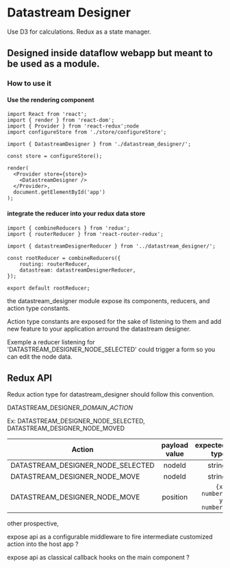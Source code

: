 # Datastream Designer

Use D3 for calculations.
Redux as a state manager.

## Designed inside dataflow webapp but meant to be used as a module.

### How to use it

#### Use the rendering component
```
import React from 'react';
import { render } from 'react-dom';
import { Provider } from 'react-redux';node
import configureStore from './store/configureStore';

import { DatastreamDesigner } from './datastream_designer/';

const store = configureStore();

render(
  <Provider store={store}>
    <DatastreamDesigner />
  </Provider>,
  document.getElementById('app')
);
```
#### integrate the reducer into your redux data store

```
import { combineReducers } from 'redux';
import { routerReducer } from 'react-router-redux';

import { datastreamDesignerReducer } from '../datastream_designer/';

const rootReducer = combineReducers({
    routing: routerReducer,
    datastream: datastreamDesignerReducer,
});

export default rootReducer;
```


the datastream_designer module expose its components, reducers, and action type constants.

Action type constants are exposed for the sake of listening to them and add new feature to your application arround the datastream designer.

Exemple a reducer listening for 'DATASTREAM_DESIGNER_NODE_SELECTED' could trigger a form so you can edit the node data.

## Redux API

Redux action type for datastream_designer should follow this convention.

DATASTREAM_DESIGNER_*DOMAIN*_*ACTION*

Ex: DATASTREAM_DESIGNER_NODE_SELECTED, DATASTREAM_DESIGNER_NODE_MOVED

| Action                                 | payload value           | expected type            |
| -------------------------------------- |:-----------------------:| ------------------------:|
| DATASTREAM_DESIGNER_NODE_SELECTED      | nodeId                  | string                   |
| DATASTREAM_DESIGNER_NODE_MOVE          | nodeId                  | string                   |
| DATASTREAM_DESIGNER_NODE_MOVE          | position                | `{x: number, y: number}` |

other prospective,

expose api as a configurable middleware to fire intermediate customized action into the host app ?

expose api as classical callback hooks on the main component ?
